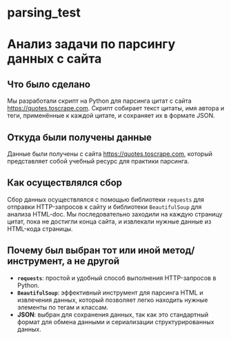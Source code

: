 # parsing_test
# Анализ задачи по парсингу данных с сайта
## Что было сделано
Мы разработали скрипт на Python для парсинга цитат с сайта https://quotes.toscrape.com. Скрипт собирает текст цитаты, имя автора и теги, применённые к каждой цитате, и сохраняет их в формате JSON.
## Откуда были получены данные
Данные были получены с сайта https://quotes.toscrape.com, который представляет собой учебный ресурс для практики парсинга.
## Как осуществлялся сбор
Сбор данных осуществлялся с помощью библиотеки <code>requests</code> для отправки HTTP-запросов к сайту и библиотеки <code>BeautifulSoup</code> для анализа HTML-doc. Мы последовательно заходили на каждую страницу цитат, пока не достигли конца сайта, и извлекали нужные данные из HTML-кода страницы.
## Почему был выбран тот или иной метод/инструмент, а не другой
- <strong><code>requests</code></strong>: простой и удобный способ выполнения HTTP-запросов в Python.
- <strong><code>BeautifulSoup</code></strong>: эффективный инструмент для парсинга HTML и извлечения данных, который позволяет легко находить нужные элементы по тегам и классам.
- <strong>JSON</strong>: выбран для сохранения данных, так как это стандартный формат для обмена данными и сериализации структурированных данных.
